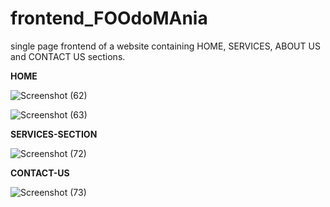 # frontend_FOOdoMAnia
single page frontend of a website containing HOME, SERVICES, ABOUT US and CONTACT US sections.

**HOME**

![Screenshot (62)](https://github.com/Mansi0218/frontend_FOOdoMAnia/assets/95520980/18475367-2032-47ff-a9c2-73009716f66a)

![Screenshot (63)](https://github.com/Mansi0218/frontend_FOOdoMAnia/assets/95520980/761c17b7-a5e9-491b-9f07-b28491a10b17)

**SERVICES-SECTION**

![Screenshot (72)](https://github.com/Mansi0218/frontend_FOOdoMAnia/assets/95520980/b9d3a743-aa8d-4d90-98de-5d42b9690a3f)

**CONTACT-US**

![Screenshot (73)](https://github.com/Mansi0218/frontend_FOOdoMAnia/assets/95520980/6ed58385-fa6a-42ab-8d72-1acd26d458b6)
